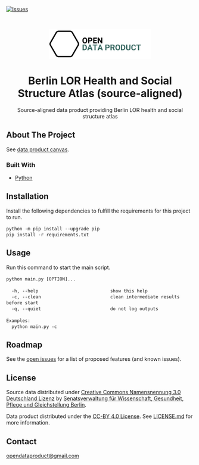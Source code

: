 [![Issues](https://img.shields.io/github/issues/open-data-product/open-data-product-berlin-lor-health-and-social-structure-atlas-source-aligned)](https://github.com/open-data-product/open-data-product-berlin-lor-health-and-social-structure-atlas-source-aligned/issues)

<br />
<p align="center">
  <a href="https://github.com/open-data-product/open-data-product-berlin-lor-health-and-social-structure-atlas-source-aligned">
    <img src="logo-with-text.png" alt="Logo" height="80">
  </a>

  <h1 align="center">Berlin LOR Health and Social Structure Atlas (source-aligned)</h1>

  <p align="center">
    Source-aligned data product providing Berlin LOR health and social structure atlas</a>
  </p>
</p>

## About The Project

See [data product canvas](docs/data-product-canvas.md).

### Built With

* [Python](https://www.python.org/)

## Installation

Install the following dependencies to fulfill the requirements for this project to run.

```shell script
python -m pip install --upgrade pip
pip install -r requirements.txt
```

## Usage

Run this command to start the main script.

```shell script
python main.py [OPTION]...

  -h, --help                           show this help
  -c, --clean                          clean intermediate results before start
  -q, --quiet                          do not log outputs

Examples:
  python main.py -c
```

## Roadmap

See the [open issues](https://github.com/open-data-product/open-data-product-berlin-lor-health-and-social-structure-atlas-source-aligned/issues) for a list of proposed features (and
 known issues).

## License

Source data distributed under [Creative Commons Namensnennung 3.0 Deutschland Lizenz](https://creativecommons.org/licenses/by/3.0/de/) by [Senatsverwaltung für Wissenschaft, Gesundheit, Pflege und Gleichstellung Berlin](https://www.berlin.de/sen/gesundheit/service/gesundheitsberichterstattung/gesundheit-und-sozialstruktur/).

Data product distributed under the [CC-BY 4.0 License](https://creativecommons.org/licenses/by/4.0/). See [LICENSE.md](./LICENSE.md) for more information.

## Contact

opendataproduct@gmail.com
